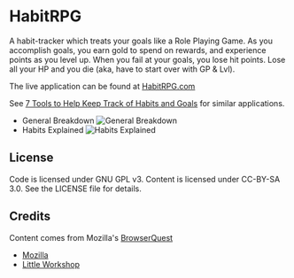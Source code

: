 HabitRPG
============

A habit-tracker which treats your goals like a Role Playing Game.  As you accomplish goals, you earn gold to spend on rewards, and experience points as you level up. When you fail at your goals, you lose hit points. Lose all your HP and you die (aka, have to start over with GP & Lvl).

The live application can be found at [HabitRPG.com](http://habitrpg.com)

See [7 Tools to Help Keep Track of Habits and Goals](http://www.lifehack.org/articles/technology/7-tools-to-help-keep-track-of-habits-and-goals.html) for similar applications.

* General Breakdown
  ![General Breakdown](https://img.skitch.com/20120607-esscyibxfqqwqybsrcxwhhh5a8.jpg "General Breakdown")
* Habits Explained
  ![Habits Explained](https://img.skitch.com/20120607-mphu3r65tdrs2gpyx3wjm3hn4s.jpg "Habits Explained")


License
-------

Code is licensed under GNU GPL v3. Content is licensed under CC-BY-SA 3.0.
See the LICENSE file for details.


Credits
-------
Content comes from Mozilla's [BrowserQuest](http://browserquest.mozilla.org/) 

* [Mozilla](http://mozilla.org)
* [Little Workshop](http://www.littleworkshop.fr)